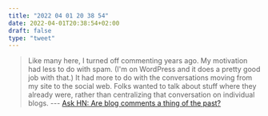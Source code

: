 ```yaml
---
title: "2022 04 01 20 38 54"
date: 2022-04-01T20:38:54+02:00
draft: false
type: "tweet"
---
```

> Like many here, I turned off commenting years ago. My motivation had less to do with spam. (I'm on WordPress and it does a pretty good job with that.) It had more to do with the conversations moving from my site to the social web. Folks wanted to talk about stuff where they already were, rather than centralizing that conversation on individual blogs. --- [Ask HN: Are blog comments a thing of the past?](https://news.ycombinator.com/item?id=30853565)



